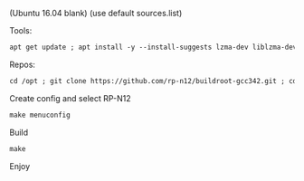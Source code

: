(Ubuntu 16.04 blank)
(use default sources.list)

Tools:
```xml
apt get update ; apt install -y --install-suggests lzma-dev liblzma-dev u-boot-tools gtk-doc-tools uuid-dev cmake libglib2.0-dev build-essential liblzo2-dev xsltproc libstdc++5 patch bison gcc m4 gperf lzma binutils-dev libncurses5 intltool docbook-xsl-* autoconf autopoint libncurses5-dev m4 bison gawk flex device-tree-compiler gengetopt zlib1g-dev mtd-utils shtool autogen texinfo python-minimal dos2unix libtool lib32z1 lib32stdc++6 libc6-i386 lib32ncurses5 libc6-dev-i386
```
Repos:
```xml
cd /opt ; git clone https://github.com/rp-n12/buildroot-gcc342.git ; cd ~ ; git clone https://github.com/rp-n12/Source.git
```
Create config and select RP-N12
```xml
make menuconfig
```
Build
```xml
make
```

Enjoy
